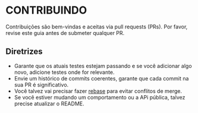 CONTRIBUINDO
============

Contribuições são bem-vindas e aceitas via pull requests (PRs). Por favor, revise este guia antes de submeter qualquer PR.


## Diretrizes

* Garante que os atuais testes estejam passando e se você adicionar algo novo, adicione testes onde for relevante.
* Envie um histórico de commits coerentes, garante que cada commit na sua PR é significativo.
* Você talvez vai precisar fazer [rebase](https://git-scm.com/book/en/v2/Git-Branching-Rebasing) para evitar conflitos de merge.
* Se você estiver mudando um comportamento ou a APi pública, talvez precise atualizar o README.
